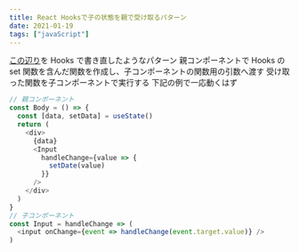 ```yaml
---
title: React Hooksで子の状態を親で受け取るパターン
date: 2021-01-19
tags: ["javaScript"]
---
```


[この辺り](https://ja.reactjs.org/docs/lifting-state-up.html)を Hooks で書き直したようなパターン
親コンポーネントで Hooks の set 関数を含んだ関数を作成し、子コンポーネントの関数用の引数へ渡す
受け取った関数を子コンポーネントで実行する
下記の例で一応動くはず

```js
// 親コンポーネント
const Body = () => {
  const [data, setData] = useState()
  return (
    <div>
      {data}
      <Input
        handleChange={value => {
          setDate(value)
        }}
      />
    </div>
  )
}
// 子コンポーネント
const Input = handleChange => (
  <input onChange={event => handleChange(event.target.value)} />
)
```
